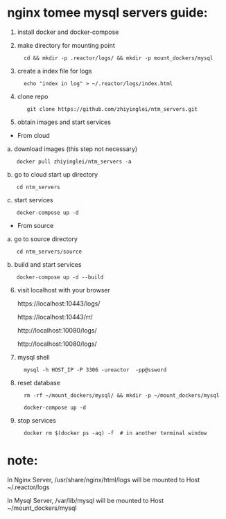  

# nginx tomee mysql servers guide:

1. install docker and docker-compose

2. make directory for mounting point

         cd && mkdir -p .reactor/logs/ && mkdir -p mount_dockers/mysql

3. create a index file for logs 

         echo "index in log" > ~/.reactor/logs/index.html

4. clone repo

          git clone https://github.com/zhiyinglei/ntm_servers.git

5. obtain images and start services

 * From cloud  

  a. download images (this step not necessary)

       docker pull zhiyinglei/ntm_servers -a

  b. go to cloud start up directory 

       cd ntm_servers

  c. start services 

       docker-compose up -d

 * From source 

  a. go to source directory

       cd ntm_servers/source

  b. build and start services 

       docker-compose up -d --build


6. visit localhost with your browser

   https://localhost:10443/logs/

   https://localhost:10443/rr/
   
   http://localhost:10080/logs/

   http://localhost:10080/logs/


7. mysql shell
   
         mysql -h HOST_IP -P 3306 -ureactor  -pp@ssword

8. reset database
    
         rm -rf ~/mount_dockers/mysql/ && mkdir -p ~/mount_dockers/mysql
    
         docker-compose up -d

9. stop services
    
         docker rm $(docker ps -aq) -f  # in another terminal window


# note: 

   In Nginx Server, /usr/share/nginx/html/logs will be mounted to Host ~/.reactor/logs
   
   In Mysql Server, /var/lib/mysql will be mounted to Host ~/mount_dockers/mysql
